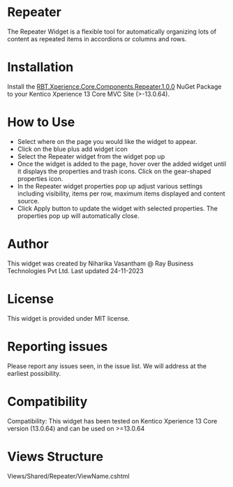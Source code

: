 # Repeater
The Repeater Widget is a flexible tool for automatically organizing lots of content as repeated items in accordions or columns and rows.

# Installation
Install the [RBT.Xperience.Core.Components.Repeater.1.0.0](https://www.nuget.org/packages/RBT.Xperience.Core.Components.Repeater/) NuGet Package to your Kentico Xperience 13 Core MVC Site (>-13.0.64).

# How to Use
- Select where on the page you would like the widget to appear.
- Click on the blue plus add widget icon   
- Select the Repeater widget from the widget pop up 
- Once the widget is added to the page, hover over the added widget until it displays the properties and trash icons. Click on the gear-shaped properties icon.
- In the Repeater widget properties pop up adjust various settings including visibility, items per row, maximum items displayed and content source.
- Click Apply button to update the widget with selected properties. The properties pop up will automatically close.

# Author

This widget was created by Niharika Vasantham @ Ray Business Technologies Pvt Ltd. Last updated 24-11-2023

# License

This widget is provided under MIT license.

# Reporting issues

Please report any issues seen, in the issue list. We will address at the earliest possibility.

# Compatibility

Compatibility: This widget has been tested on Kentico Xperience 13 Core version (13.0.64) and can be used on >=13.0.64

# Views Structure
   Views/Shared/Repeater/ViewName.cshtml

